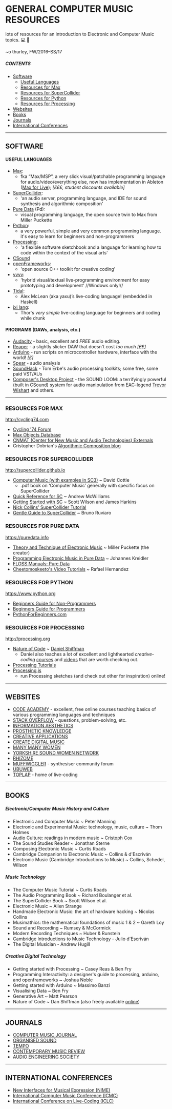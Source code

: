 # GENERAL COMPUTER MUSIC RESOURCES

lots of resources for an introduction to Electronic and Computer Music topics. :computer: :hear_no_evil:

~o thurley, FW/2016–SS/17

##### CONTENTS
- [Software](#software)
    - [Useful Languages](#useful-languages)
    - [Resources for Max](#resources-for-max)
    - [Resources for SuperCollider](#resources-for-supercollider)
    - [Resources for Python](#resources-for-python)
    - [Resources for Processing](#resources-for-processing)
- [Websites](#websites)
- [Books](#books)
- [Journals](#journals)
- [International Conferences](#international-conferences)

____________________________________
## SOFTWARE

#### USEFUL LANGUAGES
- [Max](http://cycling74.com):
    - fka “Max/MSP”, a very slick visual/patchable programming language for audio/video/everything else, now has implementation in Ableton ([Max for Live](https://www.ableton.com/en/live/max-for-live/)); _[£££, student discounts available]_
- [SuperCollider](http://supercollider.github.io):
    - 'an audio server, programming language, and IDE for sound synthesis and algorithmic composition'
- [Pure Data](https://puredata.info) (Pd):
    - visual programming language, the open source twin to Max from Miller Puckette
- [Python](https://www.python.org):
    - a very powerful, simple and very common programming language. it's easy to learn for beginners and non-programmers
- [Processing](https://processing.org):
    - 'a flexible software sketchbook and a language for learning how to code within the context of the visual arts'
- [CSound](http://csound.github.io)
- [openFrameworks](http://www.openframeworks.cc):
    - 'open source C++ toolkit for creative coding'
- [vvvv](https://vvvv.org):
    - 'hybrid visual/textual live-programming environment for easy prototyping and development' //Windows only!//
- [Tidal](http://tidalcycles.org):
    - Alex McLean (aka yaxu)’s live-coding language! (embedded in Haskell)
- [ixi lang](http://www.ixi-audio.net/ixilang/):
    - Thor's _very simple_ live-coding language for beginners and coding while drunk

#### PROGRAMS (DAWs, analysis, etc.)
- [Audacity](http://www.audacityteam.org) - basic, excellent and _FREE_ audio editing.
- [Reaper](http://www.reaper.fm) - a slightly slicker DAW that doesn't cost _too much [~~££~~]_
- [Arduino](https://www.arduino.cc) - run scripts on microcontroller hardware, interface with the world! _[£]_
- [Spear](http://www.klingbeil.com/spear/) - audio analysis
- [SoundHack](http://www.soundhack.com) - Tom Erbe's audio processing toolkits; some free, some paid VST/AUs
- [Composer's Desktop Project](http://www.composersdesktop.com) - the SOUND LOOM: a terrifyingly powerful (built in CSound) system for audio manipulation from EAC-legend [Trevor Wishart](http://www.trevorwishart.co.uk) and others.

***

### RESOURCES FOR MAX
http://cycling74.com

- [Cycling '74 Forum](https://cycling74.com/forums/)
- [Max Objects Database](http://maxobjects.com)
- [CNMAT (Center for New Music and Audio Technologies) Externals](http://cnmat.berkeley.edu/downloads)
- Cristopher Dobrian's [Algorithmic Composition blog](http://algocomp.blogspot.com)


### RESOURCES FOR SUPERCOLLIDER
http://supercollider.github.io

- [Computer Music (with examples in SC3)](http://www.mat.ucsb.edu/275/CottleSC3.pdf) ~ David Cottle
    - .pdf book on ‘Computer Music’ generally with specific focus on SuperCollider
- [Quick Reference for SC](https://jahya.net/blog/quickref-for-supercollider/
) ~ Andrew McWilliams
- [Getting Started with SC](http://supercollider.svn.sourceforge.net/viewvc/supercollider/trunk/common/build/Help/Tutorials/Getting-Started/Getting%20Started%20With%20SC.html
) ~ Scott Wilson and James Harkins
- [Nick Collins’ SuperCollider Tutorial](http://composerprogrammer.com/teaching/supercollider/sctutorial/tutorial.html
)
- [Gentle Guide to SuperCollider](https://ccrma.stanford.edu/~ruviaro/texts/A_Gentle_Introduction_To_SuperCollider.pdf) ~ Bruno Ruviaro

###     RESOURCES FOR PURE DATA
https://puredata.info
- [Theory and Technique of Electronic Music](http://msp.ucsd.edu/techniques.htm) ~ Miller Puckette (the creator)
- [Programming Electronic Music in Pure Data](http://www.pd-tutorial.com/english/) ~ Johannes Kreidler
- [FLOSS Manuals: Pure Data](http://en.flossmanuals.net/PureData/)
- [Cheetomoskeeto's Video Tutorials](https://www.youtube.com/playlist?list=PL12DC9A161D8DC5DC) ~ Rafael Hernandez

### RESOURCES FOR PYTHON
https://www.python.org
- [Beginners Guide for Non-Programmers](
https://wiki.python.org/moin/BeginnersGuide/NonProgrammers)
- [Beginners Guide for Programmers](https://wiki.python.org/moin/BeginnersGuide/Programmers)
- [PythonForBeginners.com](http://www.pythonforbeginners.com)

### RESOURCES FOR PROCESSING
http://processing.org

- [Nature of Code](http://natureofcode.com/book/) ~ [Daniel Shiffman](http://shiffman.net/learning/)
    - Daniel also teaches a lot of excellent and lighthearted _creative-coding_ [courses](http://shiffman.net/learning/) and [videos](https://www.youtube.com/channel/UCvjgXvBlbQiydffZU7m1_aw?sub_confirmation=1) that are worth checking out.
- [Processing Tutorials](https://processing.org/tutorials/)
- [Processing.js](http://processingjs.org)
    - run Processing sketches (and check out other for inspiration) online!

***

## WEBSITES
- [CODE ACADEMY](https://www.codecademy.com) - excellent, free online courses teaching basics of various programming languages and techniques
- [STACK OVERFLOW](http://stackoverflow.com) - questions, problem-solving, etc.
- [INFORMATION AESTHETICS](http://infosthetics.com)
- [PROSTHETIC KNOWLEDGE](http://prostheticknowledge.tumblr.com)
- [CREATIVE APPLICATIONS](http://www.creativeapplications.net)
- [CREATE DIGITAL MUSIC](http://cdm.link)
- [MANY MANY WOMEN](https://manymanywomen.com)
- [YORKSHIRE SOUND WOMEN NETWORK](https://yorkshiresoundwomen.wordpress.com)
- [RHIZOME](http://rhizome.org)
- [MUFFWIGGLER](https://www.muffwiggler.com/forum/index.php) - synthesiser community forum
- [UBUWEB](http://www.ubuweb.com)
- [TOPLAP](http://toplap.org) - home of live-coding

***

## BOOKS
##### Electronic/Computer Music History and Culture
- Electronic and Computer Music ~ Peter Manning
- Electronic and Experimental Music: technology, music, culture ~ Thom Holmes
- Audio Culture: readings in modern music ~ Cristoph Cox
- The Sound Studies Reader ~ Jonathan Sterne
- Composing Electronic Music ~ Curtis Roads
- Cambridge Companion to Electronic Music ~ Collins & d'Escriván
- Electronic Music (Cambridge Introductions to Music) ~ Collins, Schedel, Wilson

##### Music Technology
- The Computer Music Tutorial ~ Curtis Roads
- The Audio Programming Book ~ Richard Boulanger et al.
- The SuperCollider Book ~ Scott Wilson et al.
- Electronic Music ~ Allen Strange
- Handmade Electronic Music: the art of hardware hacking ~ Nicolas Collins
- Musimathics: the mathematical foundations of music 1 & 2 ~ Gareth Loy
- Sound and Recording ~ Rumsey & McCormick
- Modern Recording Techniques ~ Huber & Runstein
- Cambridge Introductions to Music Technology - Julio d'Escriván
- The Digital Musician - Andrew Hugill

##### Creative Digital Technology
- Getting started with Processing ~ Casey Reas & Ben Fry
- Programming Interactivity: a designer's guide to processing, arduino, and openframeworks ~ Joshua Noble
- Getting started with Arduino ~ Massimo Banzi
- Visualising Data ~ Ben Fry
- Generative Art ~ Matt Pearson
- Nature of Code ~ Dan Shiffman (also freely available [online](http://natureofcode.com))

***

## JOURNALS
- [COMPUTER MUSIC JOURNAL](http://www.mitpressjournals.org/cmj)
- [ORGANISED SOUND](https://www.cambridge.org/core/journals/organised-sound)
- [TEMPO](https://www.cambridge.org/core/journals/tempo)
- [CONTEMPORARY MUSIC REVIEW](http://www.tandfonline.com/toc/gcmr20/current)
- [AUDIO ENGINEERING SOCIETY](http://www.aes.org)

***

## INTERNATIONAL CONFERENCES
- [New Interfaces for Musical Expression (NIME)](http://www.nime.org/archives/)
- [International Computer Music Conference (ICMC)](http://www.computermusic.org/page/23/)
- [International Conference on Live-Coding (ICLC)](http://iclc.livecodenetwork.org)
